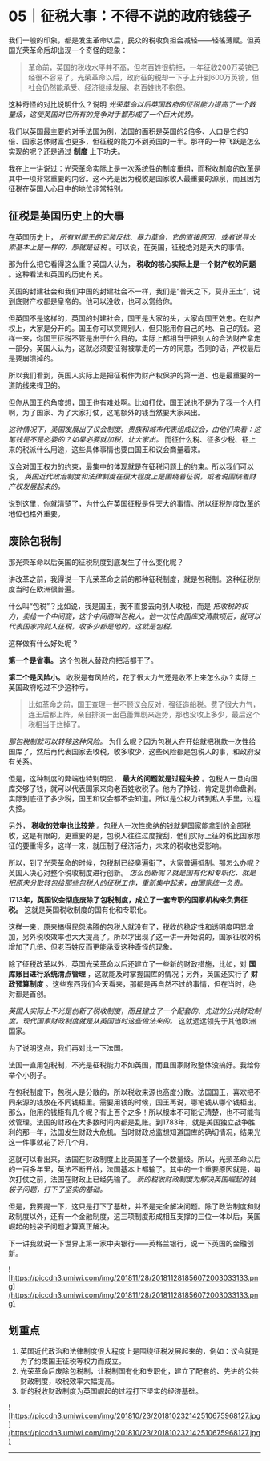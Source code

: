 # 05｜征税大事：不得不说的政府钱袋子

我们一般的印象，都是发生革命以后，民众的税收负担会减轻——轻徭薄赋。但英国光荣革命后却出现一个奇怪的现象：

> 革命前，英国的税收水平并不高，但老百姓很抗拒，一年征收200万英镑已经很不容易了。光荣革命以后，政府征的税却一下子上升到600万英镑，但社会仍然能承受、经济继续发展、老百姓也不抱怨。

这种奇怪的对比说明什么？说明 *光荣革命以后英国政府的征税能力提高了一个数量级，这使英国对它所有的竞争对手都形成了一个巨大优势。*

我们以英国最主要的对手法国为例，法国的面积是英国的2倍多、人口是它的3倍、国家总体财富也更多，但征税的能力不到英国的一半。那样的一种飞跃是怎么实现的呢？还是通过 **制度** 上下功夫。

我在上一讲说过：光荣革命实际上是一次系统性的制度重组，而税收制度的改革是其中一项非常重要的内容。这不光是因为税收是国家收入最重要的源泉，而且因为征税在英国人心目中的地位非常特别。

## 征税是英国历史上的大事

在英国历史上， *所有对国王的武装反抗、暴力革命，它的直接原因，或者说导火索基本上是一样的，那就是征税* 。可以说，在英国，征税绝对是天大的事情。

那为什么把它看得这么重？英国人认为， **税收的核心实际上是一个财产权的问题** 。这种看法和英国的历史有关。

英国的封建社会和我们中国的封建社会不一样，我们是“普天之下，莫非王土”，说到底财产权都是皇帝的。他可以没收，也可以赏给你。

但英国不是这样的，英国的封建社会，国王是大家的头，大家向国王效忠。在财产权上，大家是分开的。国王你可以赏赐别人，但只能用你自己的地、自己的钱。这样一来，你国王征税不管是出于什么目的，实际上都相当于把别人的合法财产拿走一部分。英国人认为，这就必须要征得被拿走的一方的同意，否则的话，产权最后是要崩溃掉的。

所以我们看到，英国人实际上是把征税作为财产权保护的第一道、也是最重要的一道防线来捍卫的。

但你从国王的角度想，国王也有难处啊。比如打仗，国王说也不是为了我一个人打啊，为了国家、为了大家打仗，这笔额外的钱当然要大家来出。

 *这种情况下，英国发展出了议会制度。贵族和城市代表组成议会，由他们来看：这笔钱是不是必要的？如果必要就加税，让大家出。* 而征什么税、征多少税、征上来的税派什么用途，这些具体事情也要由国王和议会商量着来。

议会对国王权力的约束，最集中的体现就是在征税问题上的约束。所以我们可以说， *英国近代政治制度和法律制度在很大程度上是围绕着征税，或者说围绕着财产权发展起来的。*

说到这里，你就清楚了，为什么在英国征税是件天大的事情。所以征税制度改革的地位也格外重要。

## 废除包税制

那光荣革命以后英国的征税制度到底发生了什么变化呢？

讲改革之前，我得说一下光荣革命之前的那种征税制度，就是包税制。这种征税制度当时在欧洲很普遍。

什么叫“包税”？比如说，我是国王，我不直接去向别人收税，而是 *把收税的权力，卖给一个中间商，这个中间商叫包税人。他一次性向国库交清款项后，就可以代表国家向别人征税，收多少都是他的，这就是包税。*

这样做有什么好处呢？

 **第一个是省事。** 这个包税人替政府把活都干了。

 **第二个是风险小。** 收税是有风险的，花了很大力气还是收不上来怎么办？实际上英国政府吃过不少这种亏。

> 比如革命之前，国王查理一世不顾议会反对，强征造船税。费了很大力气，连王后都上阵，亲自排演一出芭蕾舞剧来造势，那也没收上多少，最后这个税相当于烂掉了。

 *那包税制就可以转移这种风险。* 为什么呢？因为包税人在开始就把税款一次性给国库了，然后再代表国家去收税，收多收少，这些风险都是包税人的事，和政府没有关系。

但是，这种制度的弊端也特别明显， **最大的问题就是过程失控** 。包税人一旦向国库交够了钱，就可以代表国家来向老百姓收税了。他为了挣钱，肯定是拼命盘剥。实际到底征了多少税，国王和议会都不会知道。所以是公权力转到私人手里，过程失控。

另外， **税收的效率也比较差** 。包税人一次性缴纳的钱就是国家能拿到的全部税收，这是有限的。更重要的是，包税人往往过度搜刮，他们实际上征的税比国家想征的要重得多，这样一来，就压制了经济活力，未来的税收也受影响。

所以，到了光荣革命的时候，包税制已经臭遍街了，大家普遍抵制。那怎么办呢？英国人决心对整个税收制度进行创新。 *怎么创新呢？就是国有化和专职化，就是把原来分散转包给那些包税人的征税工作，重新集中起来，由国家统一负责。*

 **1713年，英国议会彻底废除了包税制度，成立了一套专职的国家机构来负责征税。** 这就是英国税收制度的国有化和专职化。

这样一来，原来搞得民怨沸腾的包税人就没有了，税收的稳定性和透明度明显增加，另外税收效率也大大提高了。所以才出现了这一讲一开始说的，国家征收的税增加了几倍、但老百姓反而更能承受这种奇怪的现象。

除了征税改革以外，英国光荣革命以后还建立了一些新的财政措施，比如，对 **国库账目进行系统清点管理** ，这就能及时掌握国库的情况；另外，英国还实行了 **财政预算制度** 。这些东西我们今天看来，那都是再自然不过的事情，但在当时，绝对都是首创。

 *英国人实际上不光是创新了税收制度，而且建立了一个配套的、先进的公共财政制度。现代国家财政制度就是从英国当时这些做法来的。* 这就远远领先于其他欧洲国家。

为了说明这点，我们再对比一下法国。

法国一直用包税制，不光是征税能力不如英国，而且国家财政整体没搞好。我给你举个小例子。

在包税制度下，包税人是分散的，所以税收来源也高度分散。法国国王，喜欢把不同来源的钱放在不同钱柜里。需要用钱的时候，国王再说，哪笔钱从哪个钱柜出。那么，他用的钱柜有几个呢？有上百个之多！所以根本不可能记清楚，也不可能有效管理。法国的财政在大多数时间内都是乱账。到1783年，就是美国独立战争胜利的那一年，法国发生财政大危机。当时财政总监想知道国库的确切情况，结果光这一件事就花了好几个月。

这就可以看出来，法国在财政制度上比英国差了一个数量级。所以，光荣革命以后的一百多年里，英法不断开战，法国基本上都输了。其中的一个重要原因就是，每次打仗之前，法国在财政上已经先输了。 *新的税收财政制度为解决英国崛起的钱袋子问题，打下了坚实的基础。*

但是，我要提一下，这只是打下了基础，并不是完全解决问题。除了政治制度和财政制度以外，还有一个金融制度，这三项制度形成相互支撑的三位一体以后，英国崛起的钱袋子问题才算真正解决。

下一讲我就说一下世界上第一家中央银行——英格兰银行，说一下英国的金融创新。

![https://piccdn3.umiwi.com/img/201811/28/201811281856072003033133.png](https://piccdn3.umiwi.com/img/201811/28/201811281856072003033133.png)

## 划重点

1. 英国近代政治和法律制度很大程度上是围绕征税发展起来的，例如：议会就是为了约束国王征税等权力而成立。
2. 光荣革命后废除包税制，让税制国有化和专职化，建立了配套的、先进的公共财政制度，收税效率大幅提高。
3. 新的税收财政制度为英国崛起的过程打下坚实的经济基础。

![https://piccdn3.umiwi.com/img/201810/23/201810232142510675968127.jpg](https://piccdn3.umiwi.com/img/201810/23/201810232142510675968127.jpg)

---
